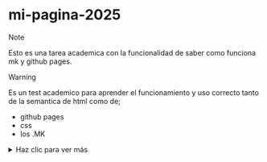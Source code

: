 # mi-pagina-2025
> [!NOTE]
> Esto es una tarea academica con la funcionalidad de saber como funciona mk y github pages.

> [!WARNING]
> Es un test academico para aprender el funcionamiento y uso correcto tanto de la semantica de html como de;
> - github pages
> - css
> - los .MK

<details>
<summary>Haz clic para ver más</summary>

**type="text" → Es un campo de texto normal, para escribir el nombre.**

**name="Nombre" → El nombre del campo (para cuando se envía el formulario).**

**placeholder="Nombre" → Muestra un texto gris como ejemplo antes de escribir.**

</details>

